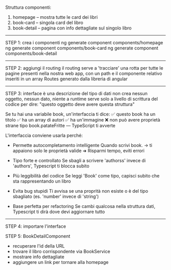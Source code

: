 Struttura componenti:
1. homepage – mostra tutte le card dei libri
2. book-card – singola card del libro
3. book-detail – pagina con info dettagliate sul singolo libro

---------------------------------------

STEP 1: crea i componenti
ng generate component components/homepage
ng generate component components/book-card
ng generate component components/book-detail

---------------------------------------

STEP 2: aggiungi il routing
il routing serve a 'tracciare' una rotta per tutte le pagine presenti nella nostra web app, con un path e il componente relativo inseriti in un array Routes generato dalla libreria di angular

---------------------------------------

STEP 3: interface
è una descrizione del tipo di dati
non crea nessun oggetto, nessun dato, niente a runtime
serve solo a livello di scrittura del codice per dire: "questo oggetto deve avere questa struttura"

Se tu hai una variabile book, un'interfaccia ti dice:
✅ questo book ha un titolo
✅ ha un array di autori
✅ ha un'immagine
❌ non può avere proprietà strane tipo book.patateFritte — TypeScript ti avverte

L'interfaccia conviene usarla perché:
- Permette autocompletamento intelligente
	Quando scrivi book. → ti appaiono solo le proprietà valide
	➜ Risparmi tempo, eviti errori

- Tipo forte e controllato
	Se sbagli a scrivere 'authorss' invece di 'authors', Typescript ti blocca subito

- Più leggibilità del codice
	Se leggi 'Book' come tipo, capisci subito che sta rappresentando un libro

- Evita bug stupidi
	Ti avvisa se una proprità non esiste o è del tipo sbagliato (es. 'number' invece di 'string')

- Base perfetta per refactoring
	Se cambi qualcosa nella struttura dati, Typescript ti dirà dove devi aggiornare tutto

---------------------------------------

STEP 4: importare l'interface

STEP 5: BookDetailComponent
- recuperare l'id della URL
- trovare il libro corrispondente via BookService
- mostrare info dettagliate
- aggiungere un link per tornare alla homepage
